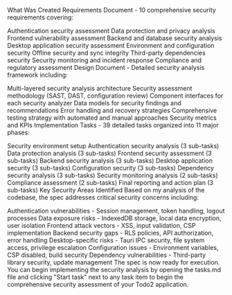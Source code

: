 What Was Created
Requirements Document - 10 comprehensive security requirements covering:

Authentication security assessment
Data protection and privacy analysis
Frontend vulnerability assessment
Backend and database security analysis
Desktop application security assessment
Environment and configuration security
Offline security and sync integrity
Third-party dependencies security
Security monitoring and incident response
Compliance and regulatory assessment
Design Document - Detailed security analysis framework including:

Multi-layered security analysis architecture
Security assessment methodology (SAST, DAST, configuration review)
Component interfaces for each security analyzer
Data models for security findings and recommendations
Error handling and recovery strategies
Comprehensive testing strategy with automated and manual approaches
Security metrics and KPIs
Implementation Tasks - 39 detailed tasks organized into 11 major phases:

Security environment setup
Authentication security analysis (3 sub-tasks)
Data protection analysis (3 sub-tasks)
Frontend security assessment (3 sub-tasks)
Backend security analysis (3 sub-tasks)
Desktop application security (3 sub-tasks)
Configuration security (3 sub-tasks)
Dependency security analysis (3 sub-tasks)
Security monitoring analysis (2 sub-tasks)
Compliance assessment (2 sub-tasks)
Final reporting and action plan (3 sub-tasks)
Key Security Areas Identified
Based on my analysis of the codebase, the spec addresses critical security concerns including:

Authentication vulnerabilities - Session management, token handling, logout processes
Data exposure risks - IndexedDB storage, local data encryption, user isolation
Frontend attack vectors - XSS, input validation, CSP implementation
Backend security gaps - RLS policies, API authorization, error handling
Desktop-specific risks - Tauri IPC security, file system access, privilege escalation
Configuration issues - Environment variables, CSP disabled, build security
Dependency vulnerabilities - Third-party library security, update management
The spec is now ready for execution. You can begin implementing the security analysis by opening the tasks.md file and clicking "Start task" next to any task item to begin the comprehensive security assessment of your Todo2 application.